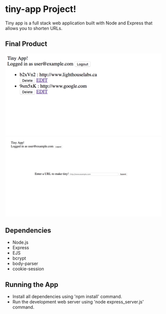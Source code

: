 # tiny-app Project!

Tiny app is a full stack web application built with Node and Express that allows you to shorten URLs.

## Final Product
!["Homepage view"](https://github.com/adamqkc/tiny-app/blob/master/docs/urls.png)
!["Add new URL page view"](https://github.com/adamqkc/tiny-app/blob/master/docs/urls:new.png)

## Dependencies
- Node.js
- Express
- EJS
- bcrypt
- body-parser
- cookie-session

## Running the App
- Install all dependencies using 'npm install' command.
- Run the development web server using 'node express_server.js' command.
